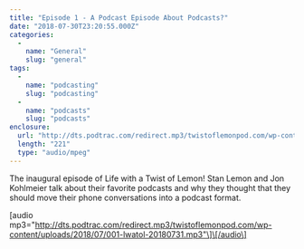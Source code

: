 ```yaml
---
title: "Episode 1 - A Podcast Episode About Podcasts?"
date: "2018-07-30T23:20:55.000Z"
categories: 
  - 
    name: "General"
    slug: "general"
tags: 
  - 
    name: "podcasting"
    slug: "podcasting"
  - 
    name: "podcasts"
    slug: "podcasts"
enclosure: 
  url: "http://dts.podtrac.com/redirect.mp3/twistoflemonpod.com/wp-content/uploads/2018/07/001-lwatol-20180731.mp3"
  length: "221"
  type: "audio/mpeg"
---
```


The inaugural episode of Life with a Twist of Lemon! Stan Lemon and Jon Kohlmeier talk about their favorite podcasts and why they thought that they should move their phone conversations into a podcast format.

\[audio mp3="http://dts.podtrac.com/redirect.mp3/twistoflemonpod.com/wp-content/uploads/2018/07/001-lwatol-20180731.mp3"\]\[/audio\]
